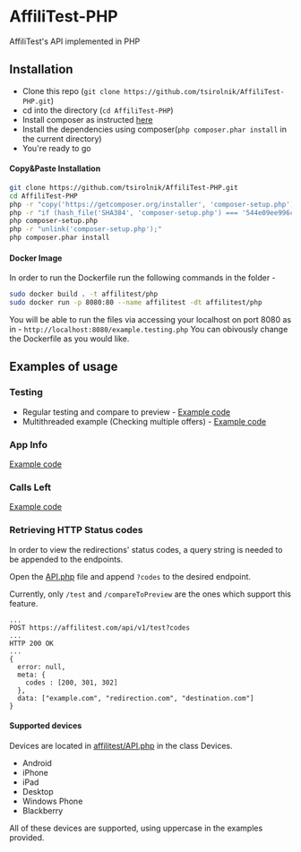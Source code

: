 # AffiliTest-PHP
AffiliTest's API implemented in PHP

## Installation
  * Clone this repo (`git clone https://github.com/tsirolnik/AffiliTest-PHP.git`)
  * cd into the directory (`cd AffiliTest-PHP`)
  * Install composer as instructed [here](https://getcomposer.org/download/)
  * Install the dependencies using composer(`php composer.phar install` in the current directory)
  * You're ready to go
#### Copy&Paste Installation
  ```bash
  git clone https://github.com/tsirolnik/AffiliTest-PHP.git
  cd AffiliTest-PHP
  php -r "copy('https://getcomposer.org/installer', 'composer-setup.php');"
  php -r "if (hash_file('SHA384', 'composer-setup.php') === '544e09ee996cdf60ece3804abc52599c22b1f40f4323403c44d44fdfdd586475ca9813a858088ffbc1f233e9b180f061') { echo 'Installer verified'; } else { echo 'Installer corrupt'; unlink('composer-setup.php'); } echo PHP_EOL;"
  php composer-setup.php
  php -r "unlink('composer-setup.php');"
  php composer.phar install
  ```

#### Docker Image
In order to run the Dockerfile run the following commands in the folder - 
 ```bash
 sudo docker build . -t affilitest/php
 sudo docker run -p 8080:80 --name affilitest -dt affilitest/php
 ```
You will be able to run the files via accessing your localhost on port 8080 as in - 
``` http://localhost:8080/example.testing.php ```
You can obivously change the Dockerfile as you would like.

## Examples of usage

### Testing
  * Regular testing and compare to preview - [Example code](example.php)
  * Multithreaded example (Checking multiple offers) - [Example code](example.multi.php)

### App Info
 [Example code](example.appinfo.php)

### Calls Left
 [Example code](example.callsleft.php)

### Retrieving HTTP Status codes
  In order to view the redirections' status codes, a query string is needed to be appended to the endpoints.

  Open the [API.php](affilitest/API.php#11) file and append `?codes` to the desired endpoint.

  Currently, only `/test` and `/compareToPreview` are the ones which support this feature.

  ```
  ...
  POST https://affilitest.com/api/v1/test?codes
  ...
  HTTP 200 OK
  ...
  {
    error: null,
    meta: {
      codes : [200, 301, 302]
    },
    data: ["example.com", "redirection.com", "destination.com"]
  }

  ```

 #### Supported devices
  Devices are located in [affilitest/API.php](affilitest/API.php#L122) in the class Devices.
  * Android
  * iPhone
  * iPad
  * Desktop
  * Windows Phone
  * Blackberry

  All of these devices are supported, using uppercase in the examples provided.
